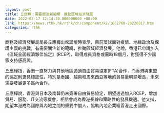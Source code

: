 ```yaml
---
layout: post
title: 丘應樺：需要關注新範疇　推動區域經濟發展
date: 2022-08-17 12:14:30.000000000 +08:00
link: https://news.rthk.hk/rthk/ch/component/k2/1662768-20220817.htm
categories: rthk
---
```


商務及經濟發展局局長丘應樺出席論壇時表示，目前環球面對疫情、地緣政治及保護主義的挑戰，有需要關注新的範疇，推動區域經濟發展。他說，香港已申請加入《區域全面經濟夥伴協定》(RCEP)，取得成員資格或需時18個月，對獲得不少國家支持感高興。

丘應樺指，香港一直努力與其他地區透過自由貿易協定(FTA)合作，而香港與東盟的協定則更具標誌性，特別是泰國、越南和馬來西亞等地的貿易量明顯增長，未來需要發展更多區內合作。

丘應樺說，香港與日本及南韓仍未簽署自由貿易協定，期望透過加入RCEP，增加貿易、服務、IT交流等機會，相信會成為香港長線和策略性的發展機遇。他又指，期望本港成為國際與內地之間的重要中間人，協助內地企業經香港走出國際。
